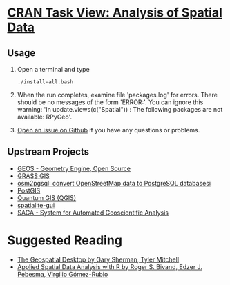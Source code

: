 # [CRAN Task View: Analysis of Spatial Data](http://cran.r-project.org/web/views/Spatial.html)

## Usage

1. Open a terminal and type

	```
	./install-all.bash
	```
1. When the run completes, examine file 'packages.log' for errors. There should be no messages of the form 'ERROR:'. You can ignore this warning: 'In update.views(c("Spatial")) : The following packages are not available: RPyGeo'.
1. [Open an issue on Github](https://github.com/znmeb/Computational-Journalism-Publishers-Workbench/issues/new) if you have any questions or problems.

## Upstream Projects
* [GEOS - Geometry Engine, Open Source](http://trac.osgeo.org/geos/)
* [GRASS GIS](http://grasswiki.osgeo.org/wiki/Main_Page)
* [osm2pgsql: convert OpenStreetMap data to PostgreSQL databasesi](https://wiki.openstreetmap.org/wiki/Osm2pgsql)
* [PostGIS](http://postgis.net/)
* [Quantum GIS (QGIS)](http://www.qgis.org/)
* [spatialite-gui](https://www.gaia-gis.it/fossil/spatialite_gui/index)
* [SAGA - System for Automated Geoscientific Analysis](http://www.saga-gis.org/en/index.html)

# Suggested Reading
* [The Geospatial Desktop by Gary Sherman, Tyler Mitchell](http://j.mp/Zj90T1)
* [Applied Spatial Data Analysis with R by Roger S. Bivand, Edzer J. Pebesma, Virgilio Gómez-Rubio](http://j.mp/1321PjX)
